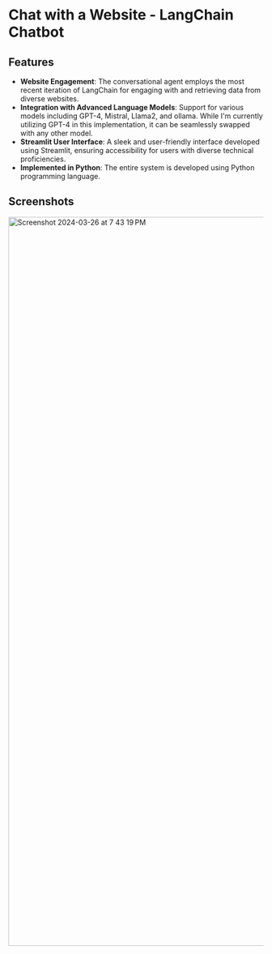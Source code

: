 # Chat with a Website - LangChain Chatbot

## Features

- **Website Engagement**: The conversational agent employs the most recent iteration of LangChain for engaging with and retrieving data from diverse websites.
- **Integration with Advanced Language Models**: Support for various models including GPT-4, Mistral, Llama2, and ollama. While I'm currently utilizing GPT-4 in this implementation, it can be seamlessly swapped with any other model.
- **Streamlit User Interface**: A sleek and user-friendly interface developed using Streamlit, ensuring accessibility for users with diverse technical proficiencies.
- **Implemented in Python**: The entire system is developed using Python programming language.

## Screenshots
<img width="1439" alt="Screenshot 2024-03-26 at 7 43 19 PM" src="https://github.com/ahsanbilal712/Chat-with-Website/assets/93867941/b8044c64-7bc5-4bdf-b165-3676c0d1f9f0">
